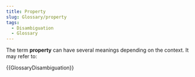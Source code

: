 ```yaml
---
title: Property
slug: Glossary/property
tags:
  - Disambiguation
  - Glossary
---
```

<p>The term <strong>property</strong> can have several meanings depending on the context. It may refer to:</p>

<p>{{GlossaryDisambiguation}}</p>
